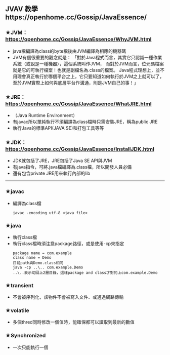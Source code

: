 ## JVAV 教學https://openhome.cc/Gossip/JavaEssence/
### ★JVM：https://openhome.cc/Gossip/JavaEssence/WhyJVM.html
- java檔編譯為class的byte檔後由JVM編譯為相應的機器碼
- JVM有個很重要的觀念就是：
「對於Java程式而言，其實它只認識一種作業系統（或說是一種機器），這個系統叫作JVM，
而對於JVM而言，位元碼檔案就是它的可執行檔案！也就是副檔名為.class的檔案。
Java程式理想上，並不用理會真正執行於哪個平台之上，它只要知道如何執行於JVM之上就可以了，
至於JVM實際上如何與底層平台作溝通，則是JVM自己的事！」
### ★JRE：https://openhome.cc/Gossip/JavaEssence/WhatJRE.html
- （Java Runtime Environment）
- 有javac所以單純執行不須編譯為class檔時只需安裝JRE，稱為public JRE
- 執行Java的標準API(JAVA SE)和打包工具等等
### ★JDK：https://openhome.cc/Gossip/JavaEssence/InstallJDK.html
- JDK就包括了JRE，JRE包括了Java SE API與JVM
- 有java指令，可將.java檔編譯為.class檔，所以開發人員必備
- 還有包含private JRE用來執行內部的lib
***
### ★javac
- 編譯為class檔
  ```
  javac -encoding utf-8 <java file>
  ```
### ★java
- 執行class檔
- 執行class檔時須注意package路徑，或是使用-cp來指定
  ```
  package name = com.example
  class name = Demo
  目前path與Demo.class相同
  java -cp ..\.. com.example.Demo
  ..\..表示切回上2層目錄，這樣package and class才對的上com.example.Demo
  ```
### ★transient
- 不會被序列化，該物件不會被寫入文件、或通過網路傳輸
### ★volatile
- 多個thred同時修改一個值時，能確保都可以讀取到最新的數值
### ★Synchronized
- 一次只能執行一個
